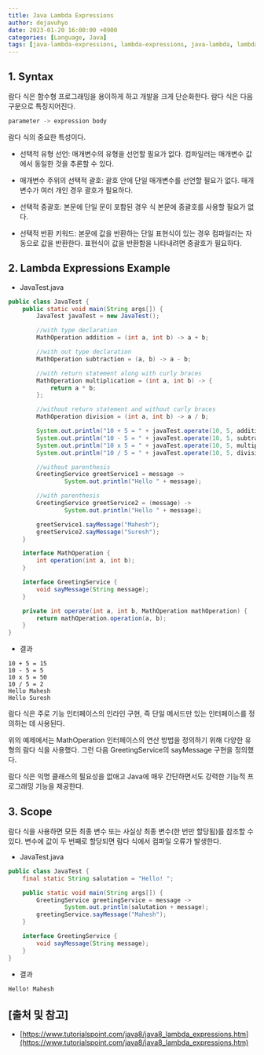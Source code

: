 ```yaml
---
title: Java Lambda Expressions
author: dejavuhyo
date: 2023-01-20 16:00:00 +0900
categories: [Language, Java]
tags: [java-lambda-expressions, lambda-expressions, java-lambda, lambda, 람다-식, 자바-람다, 자바-람다-식, 람다]
---
```


## 1. Syntax
람다 식은 함수형 프로그래밍을 용이하게 하고 개발을 크게 단순화한다. 람다 식은 다음 구문으로 특징지어진다.

```java
parameter -> expression body
```

람다 식의 중요한 특성이다.

* 선택적 유형 선언: 매개변수의 유형을 선언할 필요가 없다. 컴파일러는 매개변수 값에서 동일한 것을 추론할 수 있다.

* 매개변수 주위의 선택적 괄호: 괄호 안에 단일 매개변수를 선언할 필요가 없다. 매개변수가 여러 개인 경우 괄호가 필요하다.

* 선택적 중괄호: 본문에 단일 문이 포함된 경우 식 본문에 중괄호를 사용할 필요가 없다.

* 선택적 반환 키워드: 본문에 값을 반환하는 단일 표현식이 있는 경우 컴파일러는 자동으로 값을 반환한다. 표현식이 값을 반환함을 나타내려면 중괄호가 필요하다.

## 2. Lambda Expressions Example

* JavaTest.java

```java
public class JavaTest {
    public static void main(String args[]) {
        JavaTest javaTest = new JavaTest();

        //with type declaration
        MathOperation addition = (int a, int b) -> a + b;

        //with out type declaration
        MathOperation subtraction = (a, b) -> a - b;

        //with return statement along with curly braces
        MathOperation multiplication = (int a, int b) -> {
            return a * b;
        };

        //without return statement and without curly braces
        MathOperation division = (int a, int b) -> a / b;

        System.out.println("10 + 5 = " + javaTest.operate(10, 5, addition));
        System.out.println("10 - 5 = " + javaTest.operate(10, 5, subtraction));
        System.out.println("10 x 5 = " + javaTest.operate(10, 5, multiplication));
        System.out.println("10 / 5 = " + javaTest.operate(10, 5, division));

        //without parenthesis
        GreetingService greetService1 = message ->
                System.out.println("Hello " + message);

        //with parenthesis
        GreetingService greetService2 = (message) ->
                System.out.println("Hello " + message);

        greetService1.sayMessage("Mahesh");
        greetService2.sayMessage("Suresh");
    }

    interface MathOperation {
        int operation(int a, int b);
    }

    interface GreetingService {
        void sayMessage(String message);
    }

    private int operate(int a, int b, MathOperation mathOperation) {
        return mathOperation.operation(a, b);
    }
}
```

* 결과

```text
10 + 5 = 15
10 - 5 = 5
10 x 5 = 50
10 / 5 = 2
Hello Mahesh
Hello Suresh
```

람다 식은 주로 기능 인터페이스의 인라인 구현, 즉 단일 메서드만 있는 인터페이스를 정의하는 데 사용된다.

위의 예제에서는 MathOperation 인터페이스의 연산 방법을 정의하기 위해 다양한 유형의 람다 식을 사용했다. 그런 다음 GreetingService의 sayMessage 구현을 정의했다.

람다 식은 익명 클래스의 필요성을 없애고 Java에 매우 간단하면서도 강력한 기능적 프로그래밍 기능을 제공한다.

## 3. Scope
람다 식을 사용하면 모든 최종 변수 또는 사실상 최종 변수(한 번만 할당됨)를 참조할 수 있다. 변수에 값이 두 번째로 할당되면 람다 식에서 컴파일 오류가 발생한다.

* JavaTest.java

```java
public class JavaTest {
    final static String salutation = "Hello! ";

    public static void main(String args[]) {
        GreetingService greetingService = message ->
                System.out.println(salutation + message);
        greetingService.sayMessage("Mahesh");
    }

    interface GreetingService {
        void sayMessage(String message);
    }
}
```

* 결과

```text
Hello! Mahesh
```

## [출처 및 참고]
* [https://www.tutorialspoint.com/java8/java8_lambda_expressions.htm](https://www.tutorialspoint.com/java8/java8_lambda_expressions.htm)
